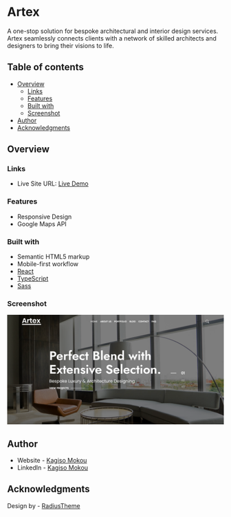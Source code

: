 # Artex

A one-stop solution for bespoke architectural and interior design services. Artex seamlessly connects clients with a network of skilled architects and designers to bring their visions to life.

## Table of contents

- [Overview](#overview)
  - [Links](#links)
  - [Features](#features)
  - [Built with](#built-with)
  - [Screenshot](#screenshot)
- [Author](#author)
- [Acknowledgments](#acknowledgments)

## Overview

### Links

- Live Site URL: [Live Demo](https://kagiso31.github.io/artex)

### Features

- Responsive Design
- Google Maps API

### Built with

- Semantic HTML5 markup
- Mobile-first workflow
- [React](https://reactjs.org/)
- [TypeScript](https://www.typescriptlang.org/)
- [Sass](https://sass-lang.com/)

### Screenshot

![](./src/assets/screenshots/artex-home.png)

## Author

- Website - [Kagiso Mokou](https://kagiso31.github.io/portfolio)
- LinkedIn - [Kagiso Mokou](https://www.linkedin.com/in/kagiso-mokou-50824a264)

## Acknowledgments

Design by - [RadiusTheme](https://www.radiustheme.com/)
